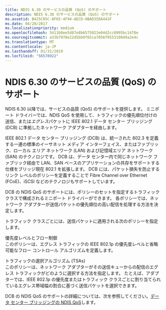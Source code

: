 ```yaml
---
title: NDIS 6.30 のサービスの品質 (QoS) のサポート
description: NDIS 6.30 のサービスの品質 (QoS) のサポート
ms.assetid: B425C05C-0F65-4F94-AECD-0BAD35DA441F
ms.date: 04/20/2017
ms.localizationpriority: medium
ms.openlocfilehash: 5411b0ee5d87e8b6575023e04d2cc8995bc1478e
ms.sourcegitcommit: a33b7978e22d5bb9f65ca7056f955319049a2e4c
ms.translationtype: MT
ms.contentlocale: ja-JP
ms.lasthandoff: 01/31/2019
ms.locfileid: "56578922"
---
```

# <a name="quality-of-service-qos-support-in-ndis-630"></a>NDIS 6.30 のサービスの品質 (QoS) のサポート


NDIS 6.30 以降では、サービスの品質 (QoS) のサポートを提供します。 ミニポート ドライバーでは、NDIS QoS を使用して、トラフィックの優先順位付けの送信、または*エグレス*パケットに IEEE 802.1 データ センター ブリッジング (DCB) に準拠したネットワーク アダプターを経由します。

IEEE 802.1 データ センター ブリッジング (DCB) は、統一された 802.3 を定義する一連の標準のイーサネット メディア インターフェイス、またはファブリック、ローカル エリア ネットワーク (LAN) および記憶域エリア ネットワーク (SAN) のテクノロジです。 DCB は、データ センター内で同じネットワーク ファブリック経由で LAN、SAN ベースのアプリケーションの共存をサポートする仕様をブリッジ現在 802.1 を拡張します。 DCB には、パケット損失を防止するリンク レベルのポリシーを定義することで Fibre Channel over Ethernet (FCoE)、iSCSI などのテクノロジもサポートしています。

DCB の NDIS QoS のサポートには、ポリシーのセットを指定するトラフィック クラスで構成されるミニポート ドライバーができます。 各ポリシーでは、ネットワーク アダプターが送信パケットの優先順位の高い配信を処理する方法を決定します。

トラフィック クラスごとには、送信パケットに適用される次のポリシーを指定します。

<a href="" id="priority-level-and-flow-control"></a>優先度レベルとフロー制御  
このポリシーは、エグレス トラフィックの IEEE 802.1p の優先度レベルと省略可能なフロー コントロール アルゴリズムを定義します。

<a href="" id="traffic-selection-algorithms--tsas-"></a>トラフィックの選択アルゴリズム (TSAs)  
このポリシーは、ネットワーク アダプターがその送信キューからの配信のエグレス トラフィックがどのように選択する方法を指定します。 たとえば、アダプターでは、IEEE 802.1p の優先度またはトラフィック クラスごとに割り当てられているエグレス帯域幅の割合に基づく送信パケットを選択できます。

DCB の NDIS QoS のサポートの詳細については、次を参照してください。[データ センター ブリッジングの NDIS QoS](ndis-qos-for-data-center-bridging.md)します。

 

 





